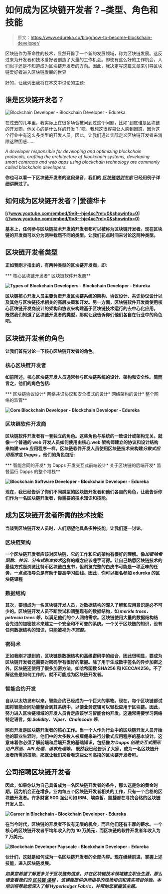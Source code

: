# 如何成为区块链开发者？–类型、角色和技能

> 原文：<https://www.edureka.co/blog/how-to-become-blockchain-developer/>

区块链作为革命性的技术，显然开辟了一个新的发展领域，称为区块链发展。这反过来为开发者和技术爱好者创造了大量的工作机会。即使有这么好的工作机会，人们似乎还是不知道成为区块链开发者的方向。因此，我决定写这篇文章来引导区块链爱好者进入区块链发展的世界

好的，让我列出我将在本文中讨论的主题:

## **谁是区块链开发者？**

![Blockchain Developer - Blockchain Developer - Edureka](img/c5c4f1759817e665f73c37e14a430184.png)

在过去的几年里，我实际上在很多场合被问到过这个问题，比如“到底谁是区块链的开发商，他关心的是什么样的开发？”嗯，我想这很容易让人感到困惑，因为这个行业中有这么多类型的开发人员。因此，让我们通过实际定义区块链开发者来消除这种困惑……

*A developer responsible for developing and optimizing blockchain protocols, crafting the architecture of blockchain systems, developing smart contracts and web apps using blockchain technology are commonly called blockchain developers.*

**你也可以看一下区块链开发者的这段录音，我们的 ***[区块链培训专家](https://www.edureka.co/blockchain-training)*** 已经用例子详细讲解过了。**

## ****如何成为区块链开发者？|爱德华卡****

**[//www.youtube.com/embed/9v8--hje4xc?rel=0&showinfo=0](//www.youtube.com/embed/9v8--hje4xc?rel=0&showinfo=0)**

**基本上，任何参与区块链技术开发的开发者都可以被称为区块链开发者。现在区块链的开发商可以分为两种截然不同的类型。让我们花点时间来讨论这两种类型。**

## ****区块链开发者类型****

**正如我刚才指出的，有两种类型的区块链开发商，即:**

***   核心区块链开发者*   区块链软件开发商**

**![Types of Blockchain Developers - Blockchain Developer - Edureka](img/bcbbd0a554d93175506f43db44665b31.png)**

**区块链核心开发人员主要负责开发区块链系统的架构、协议设计、共识协议设计以及其他与区块链技术相关的高层决策和开发。另一方面，区块链软件开发商使用核心区块链开发商设计的架构和协议来构建基于区块链技术运行的去中心化应用。 既然我们知道了区块链开发者的类型，那就让我告诉你们他们各自在行业中的角色吧。**

## ****区块链开发者的角色****

**让我们首先讨论一下核心区块链开发者的角色。**

### ****核心区块链开发者****

**如前所述，核心区块链开发人员通常参与区块链系统的设计、架构和安全性。简而言之，他们的角色包括:**

***   区块链协议设计*   网络共识协议和安全模式的设计*   网络架构的设计*   整个网络的监管**

**![Core Blockchain Developer - Blockchain Developer - Edureka ](img/9555dcc8c60e6220e86e850be7a13792.png)**

### ****区块链软件开发商****

**区块链软件开发者有一套独立的角色。这些角色与系统的一致设计或架构无关。就像一个普通的 web 开发人员如何使用由核心 web 架构师建立的协议和设计结构来构建 web 应用程序一样，区块链软件开发人员使用区块链技术来构建*分散式应用程序*或 *Dapps* 。他们的角色包括:**

***   智能合同的开发*   为 Dapps 开发交互式前端设计*   关于区块链的后端开发*   监督运行 Dapps 的整个堆栈**

**![Blockchain Software Developer - Blockchain Developer - Edureka ](img/b2e983518051df5e29029b6861f7034e.png)**

**现在，我已经告诉了你们不同类型的区块链开发者和他们各自的角色，让我告诉你们作为一名区块链开发者，你需要的技术知识和技能。**

## ****成为区块链开发者所需的技术技能****

**当谈到区块链开发人员时，人们期望他具备多种技能。让我们逐一讨论。**

### ****区块链架构****

**一个区块链开发者应该对区块链、它的工作和它的架构有很好的理解。像*加密哈希函数*、*共识、分布式账本技术*这样的概念应该唾手可得。让自己熟悉区块链技术的最佳方式是浏览比特币区块链白皮书，但浏览完整的白皮书可能是一项乏味的任务，一点点指导总是有助于提高学习曲线。因此，你可以报名参加 edureka 的区块链课程**

### ****数据结构****

**其次，要想成为一名区块链开发人员，对数据结构的深入了解和应用意识是必不可少的。区块链开发人员不断尝试和调整现有的数据结构，如 *merkle trees、petrecia trees 等*，以满足他们的个人网络需求。区块链使用大量的数据结构结合先进的加密技术来建立一个安全和不可变的系统。一个关于区块链的知识，没有任何数据结构的知识，只能被视为*不完整。***

### ****密码术****

**正如我刚才提到的，区块链是数据结构和高级密码学的结合，因此很明显，要成为区块链开发者还需要对密码学有很好的掌握。除了用于生成数字签名的异步加密之外，区块链还使用了很多加密方法，如哈希函数 SHA256 和 KECCAK256。不了解这些是如何工作的，就不可能成为区块链开发者。**

### ****智能合约开发****

**自从以太坊发布以来，智能合约已经成为一个巨大的事物。现在，每个区块链都试图将智能合同功能整合到其系统中，以便业务逻辑可以轻松应用于区块链。因此，努力进入区块链领域的开发人员肯定应该学习智能合约开发。这通常需要学习网络特定语言，如 *Solidity、Viper、Chaincode 等。***

**网页开发是区块链开发者的核心工作。当一个人作为行业中的区块链开发人员开始他的职业生涯时，他们中的大多数人被雇佣来进行分散式应用程序的基本设计。这意味着你必须了解前端和后端开发的基础知识，包括像*为 Dapps 创建交互式图形用户界面、API 处理、请求处理等。* 既然我已经告诉了大家，成为一名区块链开发者所需的技能，那就让我们来看看这些公司高招的区块链开发者吧。**

## ****公司招聘区块链开发者****

**因此，如果你认为自己具备成为一名区块链开发者的条件，那么这是你的黄金时期，因为机会正在增多。业内每**五个**区块链开发者相关的工作，只有**一个**合格的区块链开发者。许多财富 500 强公司如 IBM、埃森哲、凯捷都在寻找合格的区块链开发人员。**

**![Career in Blockchain - Blockchain Developer - Edureka](img/682bf4b6b836b5c7f6a8438acc90c1c8.png)**

**在当今时代，区块链的开发者不仅有无限的机会，而且他们还有丰厚的薪水。一个核心的区块链开发者平均年收入约为 10 万美元，而区块链的软件开发者年收入为 7 万美元。**

**![Blockchain Developer Payscale - Blockchain Developer - Edureka](img/0285c7026761440c522af4dd6f2b9f78.png)**

**伙计们，这就是如何成为一名区块链开发者的全部内容。现在继续前进，掌握上述技能，进入区块链发展。**

***如果您希望了解更多关于区块链的信息，并在区块链技术领域建立职业生涯，那么请查看我们的 [**区块链** **课程**](https://www.edureka.co/blockchain-training) ，该课程提供讲师指导的现场培训和真实项目体验。本培训将帮助您深入了解 Hyperledger Fabric，并帮助您掌握该主题。***